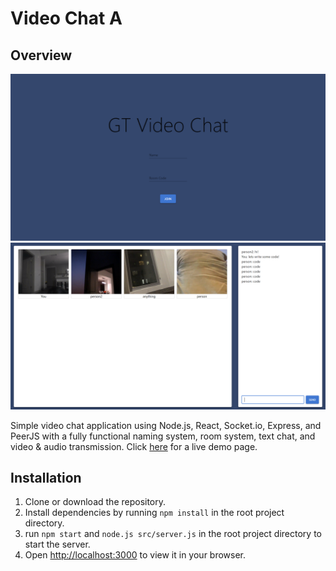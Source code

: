 # Video Chat A

## Overview

![Alt text](readme-images/img1.png)
![Alt text](readme-images/img2.png)

Simple video chat application using Node.js, React, Socket.io, Express, and PeerJS with a fully functional naming system, room system, text chat, and video & audio transmission. Click [here](https://video-chat-a-gt.herokuapp.com/) for a live demo page.

## Installation

1. Clone or download the repository.
2. Install dependencies by running `npm install` in the root project directory.
3. run `npm start` and `node.js src/server.js` in the root project directory to start the server.
4. Open [http://localhost:3000](http://localhost:3000) to view it in your browser.